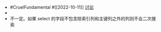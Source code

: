 - #CruelFundamental #[[2022-10-11]] [讨论](https://github.com/CYZH1307/CruelFundamental/tree/main/homework/202210/11)
-
- 不一定。如果 select 的字段不包含除索引列和主键列之外的列则不会二次搜索
